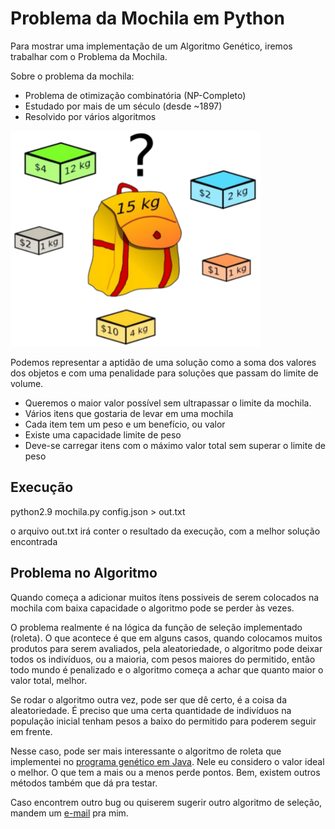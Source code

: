 # Problema da Mochila em Python

Para mostrar uma implementação de um Algoritmo Genético, iremos trabalhar com o Problema da Mochila.

Sobre o problema da mochila:

- Problema de otimização combinatória (NP-Completo)
- Estudado por mais de um século (desde ~1897)
- Resolvido por vários algoritmos

![Screenshot](ia_ag_mochila.png)

Podemos representar a aptidão de uma solução como a soma dos valores dos objetos e com uma penalidade para soluções que passam do limite de volume.

- Queremos o maior valor possível sem ultrapassar o limite da mochila.
- Vários itens que gostaria de levar em uma mochila
- Cada item tem um peso e um benefício, ou valor
- Existe uma capacidade limite de peso
- Deve-se carregar itens com o máximo valor total sem superar o limite de peso

## Execução

python2.9 mochila.py config.json > out.txt

o arquivo out.txt irá conter o resultado da execução, com a melhor solução encontrada

## Problema no Algoritmo

Quando começa a adicionar muitos ítens possiveis de serem colocados na mochila com baixa capacidade o algoritmo pode se perder às vezes.

O problema realmente é na lógica da função de seleção implementado (roleta). O que acontece é que em alguns casos, quando colocamos muitos produtos para serem avaliados, pela aleatoriedade, o algoritmo pode deixar todos os indivíduos, ou a maioria, com pesos maiores do permitido, então todo mundo é penalizado e o algoritmo começa a achar que quanto maior o valor total, melhor.

Se rodar o algoritmo outra vez, pode ser que dê certo, é a coisa da aleatoriedade. É preciso que uma certa quantidade de indivíduos na população inicial tenham pesos a baixo do permitido para poderem seguir em frente.

Nesse caso, pode ser mais interessante o algoritmo de roleta que implementei no [programa genético em Java](https://saulo.arisa.com.br/wiki/index.php/Gen%C3%A9ticos:_Exemplo_em_Java). Nele eu considero o valor ideal o melhor. O que tem a mais ou a menos perde pontos. Bem, existem outros métodos também que dá pra testar.

Caso encontrem outro bug ou quiserem sugerir outro algoritmo de seleção, mandem um [e-mail](mailto:saulopz@gmail.com) pra mim.
